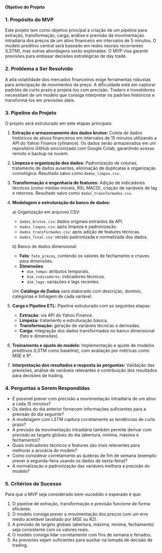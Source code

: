 **Objetivo do Projeto**

### 1. Propósito do MVP

Este projeto tem como objetivo principal a criação de um pipeline para extração, transformação, carga, análise e previsão da movimentação intradiária dos preços de um ativo financeiro em intervalos de 5 minutos. O modelo preditivo central será baseado em redes neurais recorrentes (LSTM), mas outras abordagens serão exploradas. O MVP visa garantir previsões para embasar decisões estratégicas de day trade.

### 2. Problema a Ser Resolvido

A alta volatilidade dos mercados financeiros exige ferramentas robustas para antecipação de movimentos de preço. A dificuldade está em capturar padrões de curto prazo e projetá-los com precisão. Traders e investidores necessitam de um modelo que consiga interpretar os padrões históricos e transformá-los em previsões úteis.

### 3. Pipeline do Projeto

O projeto será estruturado em sete etapas principais:

1. **Extração e armazenamento dos dados brutos:** Coleta de dados históricos de ativos financeiros em intervalos de 15 minutos utilizando a API do Yahoo Finance (yfinance). Os dados serão armazenados em um repositório GitHub sincronizado com Google Colab, garantindo acesso remoto e backup na nuvem.

2. **Limpeza e organização dos dados:** Padronização de colunas, tratamento de dados ausentes, eliminação de duplicatas e organização cronológica. Resultado salvo como `dados_limpos.csv`.

3. **Transformação e engenharia de features:** Adição de indicadores técnicos (como médias móveis, RSI, MACD), criação de variáveis de lag e retornos. Resultado salvo como `dados_transformados.csv`.

4. **Modelagem e estruturação do banco de dados:**

   a) Organização em arquivos CSV:

   - `dados_brutos.csv`: dados originais extraídos da API.
   - `dados_limpos.csv`: após limpeza e padronização.
   - `dados_transformados.csv`: após adição de features técnicas.
   - `dados_final.csv`: versão padronizada e normalizada dos dados.

   b) Banco de dados dimensional:

   - **Fato**: `fato_precos`, contendo os valores de fechamento e chaves para dimensões.
   - **Dimensões**:
     - `dim_tempo`: atributos temporais.
     - `dim_indicadores`: indicadores técnicos.
     - `dim_lags`: variações e lags recentes.

   Um **Catálogo de Dados** será elaborado com descrição, domínio, categorias e linhagem de cada variável.

5. **Carga e Pipeline ETL:** Pipeline estruturado com as seguintes etapas:

   - **Extração:** via API do Yahoo Finance.
   - **Limpeza:** tratamento e estruturação básica.
   - **Transformação:** geração de variáveis técnicas e derivadas.
   - **Carga:** integração dos dados transformados no banco dimensional (fato e dimensões).

6. **Treinamento e ajuste do modelo:** Implementação e ajuste de modelos preditivos (LSTM como baseline), com avaliação por métricas como MSE e R².

7. **Interpretação dos resultados e resposta às perguntas:** Validação das previsões, análise de variáveis relevantes e contribuição dos resultados para decisões de trading.

### 4. Perguntas a Serem Respondidas

- É possível prever com precisão a movimentação intradiária de um ativo a cada 15 minutos?
- Os dados do dia anterior fornecem informações suficientes para a previsão do dia seguinte?
- A modelagem com LSTM captura corretamente as tendências de curto prazo?
- A previsão da movimentação intradiária também permite derivar com precisão as targets globais do dia (abertura, mínima, máxima e fechamento)?
- Quais indicadores técnicos e features são mais relevantes para melhorar a acurácia do modelo?
- Como considerar corretamente as quebras de fim de semana (exemplo: prever a segunda-feira usando os dados de sexta-feira)?
- A normalização e padronização das variáveis melhora a precisão do modelo?

### 5. Critérios de Sucesso

Para que o MVP seja considerado bem-sucedido o esperado é que:

1. O pipeline de extração, transformação e previsão funcione de forma eficiente.
2. O modelo consiga prever a movimentação dos preços com um erro médio aceitável (avaliado por MSE ou R2).
3. A previsão de targets globais (abertura, máxima, mínima, fechamento) seja consistente com os valores reais.
4. O modelo consiga lidar corretamente com fins de semana e feriados.
5. As previsões sejam suficientes para auxiliar na tomada de decisão de trading.

